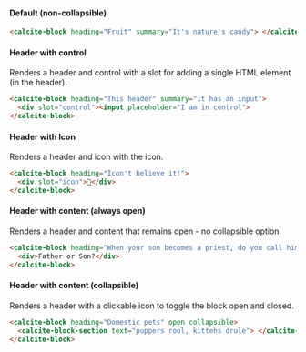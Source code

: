 #### Default (non-collapsible)

```html
<calcite-block heading="Fruit" summary="It's nature's candy"> </calcite-block>
```

#### Header with control

Renders a header and control with a slot for adding a single HTML element (in the header).

```html
<calcite-block heading="This header" summary="it has an input">
  <div slot="control"><input placeholder="I am in control">
</calcite-block>
```

#### Header with Icon

Renders a header and icon with the icon.

```html
<calcite-block heading="Icon't believe it!">
  <div slot="icon">🤯</div>
</calcite-block>
```

#### Header with content (always open)

Renders a header and content that remains open - no collapsible option.

```html
<calcite-block heading="When your son becomes a priest, do you call him..." open>
  <div>Father or Son?</div>
</calcite-block>
```

#### Header with content (collapsible)

Renders a header with a clickable icon to toggle the block open and closed.

```html
<calcite-block heading="Domestic pets" open collapsible>
  <calcite-block-section text="puppers rool, kittehs drule"> </calcite-block-section>
</calcite-block>
```

